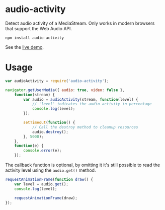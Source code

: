 # audio-activity

Detect audio activity of a MediaStream. Only works in modern browsers that support the Web Audio API.

	npm install audio-activity

See the [live demo](http://kapetan.github.io/audio-activity/demo/index.html).

# Usage

```javascript
var audioActivity = require('audio-activity');

navigator.getUserMedia({ audio: true, video: false },
	function(stream) {
		var audio = audioActivity(stream, function(level) {
			// 'level' indicates the audio activity in percentage
			console.log(level);
		});

		setTimeout(function() {
			// Call the destroy method to cleanup resources
			audio.destroy();
		}, 5000);
	},
	function(e) {
		console.error(e);
	});
```

The callback function is optional, by omitting it it's still possible to read the activity level using the `audio.get()` method.

```javascript
requestAnimationFrame(function draw() {
	var level = audio.get();
	console.log(level);

	requestAnimationFrame(draw);
});
```
